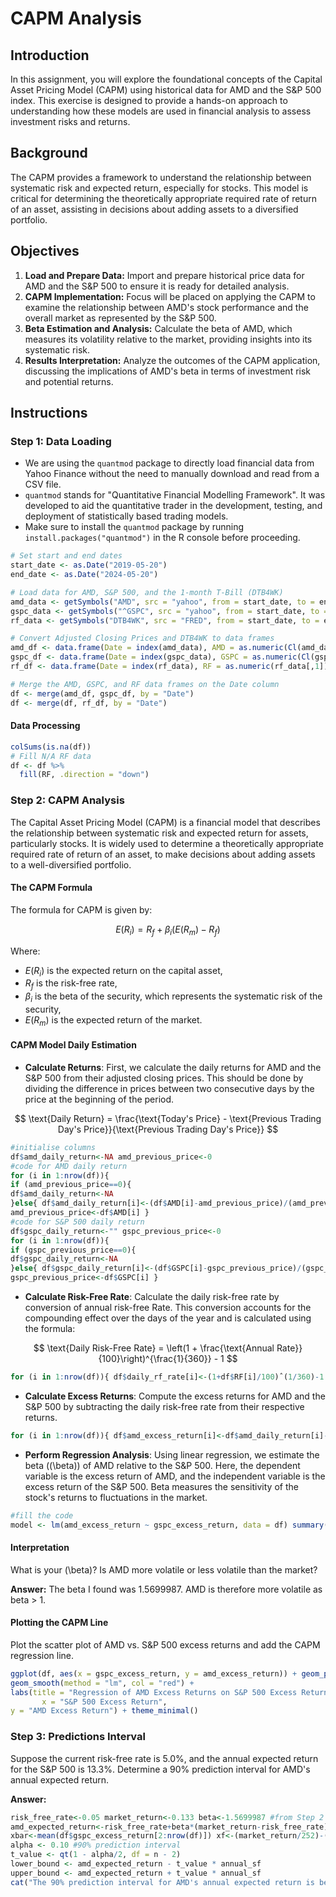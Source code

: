 
# CAPM Analysis

## Introduction

In this assignment, you will explore the foundational concepts of the Capital Asset Pricing Model (CAPM) using historical data for AMD and the S&P 500 index. This exercise is designed to provide a hands-on approach to understanding how these models are used in financial analysis to assess investment risks and returns.

## Background

The CAPM provides a framework to understand the relationship between systematic risk and expected return, especially for stocks. This model is critical for determining the theoretically appropriate required rate of return of an asset, assisting in decisions about adding assets to a diversified portfolio.

## Objectives

1. **Load and Prepare Data:** Import and prepare historical price data for AMD and the S&P 500 to ensure it is ready for detailed analysis.
2. **CAPM Implementation:** Focus will be placed on applying the CAPM to examine the relationship between AMD's stock performance and the overall market as represented by the S&P 500.
3. **Beta Estimation and Analysis:** Calculate the beta of AMD, which measures its volatility relative to the market, providing insights into its systematic risk.
4. **Results Interpretation:** Analyze the outcomes of the CAPM application, discussing the implications of AMD's beta in terms of investment risk and potential returns.

## Instructions

### Step 1: Data Loading

- We are using the `quantmod` package to directly load financial data from Yahoo Finance without the need to manually download and read from a CSV file.
- `quantmod` stands for "Quantitative Financial Modelling Framework". It was developed to aid the quantitative trader in the development, testing, and deployment of statistically based trading models.
- Make sure to install the `quantmod` package by running `install.packages("quantmod")` in the R console before proceeding.

```r
# Set start and end dates
start_date <- as.Date("2019-05-20")
end_date <- as.Date("2024-05-20")

# Load data for AMD, S&P 500, and the 1-month T-Bill (DTB4WK)
amd_data <- getSymbols("AMD", src = "yahoo", from = start_date, to = end_date, auto.assign = FALSE)
gspc_data <- getSymbols("^GSPC", src = "yahoo", from = start_date, to = end_date, auto.assign = FALSE)
rf_data <- getSymbols("DTB4WK", src = "FRED", from = start_date, to = end_date, auto.assign = FALSE)

# Convert Adjusted Closing Prices and DTB4WK to data frames
amd_df <- data.frame(Date = index(amd_data), AMD = as.numeric(Cl(amd_data)))
gspc_df <- data.frame(Date = index(gspc_data), GSPC = as.numeric(Cl(gspc_data)))
rf_df <- data.frame(Date = index(rf_data), RF = as.numeric(rf_data[,1]))  # Accessing the first column of rf_data

# Merge the AMD, GSPC, and RF data frames on the Date column
df <- merge(amd_df, gspc_df, by = "Date")
df <- merge(df, rf_df, by = "Date")
```

#### Data Processing 
```r
colSums(is.na(df))
# Fill N/A RF data
df <- df %>%
  fill(RF, .direction = "down") 
```

### Step 2: CAPM Analysis

The Capital Asset Pricing Model (CAPM) is a financial model that describes the relationship between systematic risk and expected return for assets, particularly stocks. It is widely used to determine a theoretically appropriate required rate of return of an asset, to make decisions about adding assets to a well-diversified portfolio.

#### The CAPM Formula
The formula for CAPM is given by:

$$
E(R_i) = R_f + \beta_i (E(R_m) - R_f)
$$

Where:

- $E(R_i)$ is the expected return on the capital asset,
- $R_f$ is the risk-free rate,
- $\beta_i$ is the beta of the security, which represents the systematic risk of the security,
- $E(R_m)$ is the expected return of the market.



#### CAPM Model Daily Estimation

- **Calculate Returns**: First, we calculate the daily returns for AMD and the S&P 500 from their adjusted closing prices. This should be done by dividing the difference in prices between two consecutive days by the price at the beginning of the period.
  
$$
\text{Daily Return} = \frac{\text{Today's Price} - \text{Previous Trading Day's Price}}{\text{Previous Trading Day's Price}}
$$

```r
#initialise columns
df$amd_daily_return<-NA amd_previous_price<-0
#code for AMD daily return
for (i in 1:nrow(df)){
if (amd_previous_price==0){
df$amd_daily_return<-NA
}else{ df$amd_daily_return[i]<-(df$AMD[i]-amd_previous_price)/(amd_previous_price) }
amd_previous_price<-df$AMD[i] }
#code for S&P 500 daily return
df$gspc_daily_return<-"" gspc_previous_price<-0
for (i in 1:nrow(df)){
if (gspc_previous_price==0){
df$gspc_daily_return<-NA
}else{ df$gspc_daily_return[i]<-(df$GSPC[i]-gspc_previous_price)/(gspc_previous_price) }
gspc_previous_price<-df$GSPC[i] }
```

- **Calculate Risk-Free Rate**: Calculate the daily risk-free rate by conversion of annual risk-free Rate. This conversion accounts for the compounding effect over the days of the year and is calculated using the formula:
  
$$
\text{Daily Risk-Free Rate} = \left(1 + \frac{\text{Annual Rate}}{100}\right)^{\frac{1}{360}} - 1
$$

```r
for (i in 1:nrow(df)){ df$daily_rf_rate[i]<-(1+df$RF[i]/100)ˆ(1/360)-1 }
```


- **Calculate Excess Returns**: Compute the excess returns for AMD and the S&P 500 by subtracting the daily risk-free rate from their respective returns.

```r
for (i in 1:nrow(df)){ df$amd_excess_return[i]<-df$amd_daily_return[i]-df$daily_rf_rate[i] df$gspc_excess_return[i]<-df$gspc_daily_return[i]-df$daily_rf_rate[i] }
```


- **Perform Regression Analysis**: Using linear regression, we estimate the beta (\(\beta\)) of AMD relative to the S&P 500. Here, the dependent variable is the excess return of AMD, and the independent variable is the excess return of the S&P 500. Beta measures the sensitivity of the stock's returns to fluctuations in the market.

```r
#fill the code
model <- lm(amd_excess_return ~ gspc_excess_return, data = df) summary(model)
```


#### Interpretation

What is your \(\beta\)? Is AMD more volatile or less volatile than the market?

**Answer:**
The beta I found was 1.5699987. AMD is therefore more volatile as beta > 1.


#### Plotting the CAPM Line
Plot the scatter plot of AMD vs. S&P 500 excess returns and add the CAPM regression line.

```r
ggplot(df, aes(x = gspc_excess_return, y = amd_excess_return)) + geom_point(alpha = 0.5) +
geom_smooth(method = "lm", col = "red") +
labs(title = "Regression of AMD Excess Returns on S&P 500 Excess Returns",
       x = "S&P 500 Excess Return",
y = "AMD Excess Return") + theme_minimal()
```

### Step 3: Predictions Interval
Suppose the current risk-free rate is 5.0%, and the annual expected return for the S&P 500 is 13.3%. Determine a 90% prediction interval for AMD's annual expected return.



**Answer:**

```r
risk_free_rate<-0.05 market_return<-0.133 beta<-1.5699987 #from Step 2 se<-0.02566988 #from Step 2 n<-nrow(df)
amd_expected_return<-risk_free_rate+beta*(market_return-risk_free_rate) #CAPM formula
xbar<-mean(df$gspc_excess_return[2:nrow(df)]) xf<-(market_return/252)-((1+risk_free_rate/100)ˆ(1/360)-1) sum_of_squares<-sum((df$gspc_excess_return[2:nrow(df)] - xbar)ˆ2) s_f<-se*sqrt(1+(1/n)+((xf-xbar)ˆ2/sum_of_squares)) annual_sf<-s_f*sqrt(252)
alpha <- 0.10 #90% prediction interval
t_value <- qt(1 - alpha/2, df = n - 2)
lower_bound <- amd_expected_return - t_value * annual_sf
upper_bound <- amd_expected_return + t_value * annual_sf
cat("The 90% prediction interval for AMD's annual expected return is between", lower_bound, "and", upper_bound)

```
